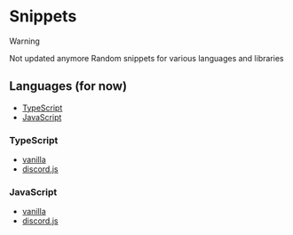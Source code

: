 # Snippets
> [!WARNING]  
> Not updated anymore
Random snippets for various languages and libraries

## Languages (for now)

- [TypeScript](#TypeScript)
- [JavaScript](#JavaScript)

### TypeScript

- [vanilla](typescript/vanilla)
- [discord.js](typescript/discordjs)

### JavaScript

- [vanilla](javascript/vanilla)
- [discord.js](javascript/discordjs)
